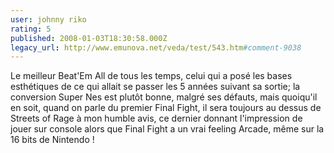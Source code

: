 ```yaml
---
user: johnny riko
rating: 5
published: 2008-01-03T18:30:58.000Z
legacy_url: http://www.emunova.net/veda/test/543.htm#comment-9038
---
```

Le meilleur Beat'Em All de tous les temps, celui qui a posé les bases esthétiques de ce qui allait se passer les 5 années suivant sa sortie; la conversion Super Nes est plutôt bonne, malgré ses défauts, mais quoiqu'il en soit, quand on parle du premier Final Fight, il sera toujours au dessus de Streets of Rage à mon humble avis, ce dernier donnant l'impression de jouer sur console alors que Final Fight a un vrai feeling Arcade, même sur la 16 bits de Nintendo !